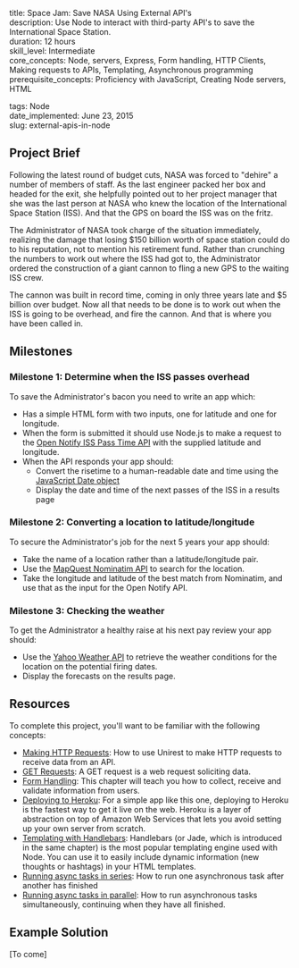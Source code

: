title:                  Space Jam: Save NASA Using External API's  
description:            Use Node to interact with third-party API's to save the International Space Station.  
duration:               12 hours  
skill_level:            Intermediate  
core_concepts:          Node, servers, Express, Form handling, HTTP Clients, Making requests to APIs, Templating, Asynchronous programming  
prerequisite_concepts:  Proficiency with JavaScript, Creating Node servers, HTML  

tags:                   Node  
date_implemented:       June 23, 2015  
slug:                   external-apis-in-node  


## Project Brief

Following the latest round of budget cuts, NASA was forced to "dehire" a number of members of staff.  As the last engineer packed her box and headed for the exit, she helpfully pointed out to her project manager that she was the last person at NASA who knew the location of the International Space Station (ISS).  And that the GPS on board the ISS was on the fritz.

The Administrator of NASA took charge of the situation immediately, realizing the damage that losing $150 billion worth of space station could do to his reputation, not to mention his retirement fund.  Rather than crunching the numbers to work out where the ISS had got to, the Administrator ordered the construction of a giant cannon to fling a new GPS to the waiting ISS crew.

The cannon was built in record time, coming in only three years late and $5 billion over budget.  Now all that needs to be done is to work out when the ISS is going to be overhead, and fire the cannon.  And that is where you have been called in.

## Milestones

### Milestone 1: Determine when the ISS passes overhead

To save the Administrator's bacon you need to write an app which:

* Has a simple HTML form with two inputs, one for latitude and one for longitude.
* When the form is submitted it should use Node.js to make a request to the [Open Notify ISS Pass Time API](http://open-notify.org/Open-Notify-API/ISS-Pass-Times/) with the supplied latitude and longitude.
* When the API responds your app should:
    - Convert the risetime to a human-readable date and time using the [JavaScript Date object](https://developer.mozilla.org/en/docs/Web/JavaScript/Reference/Global_Objects/Date)
    - Display the date and time of the next passes of the ISS in a results page

### Milestone 2: Converting a location to latitude/longitude

To secure the Administrator's job for the next 5 years your app should:

* Take the name of a location rather than a latitude/longitude pair.
* Use the [MapQuest Nominatim API](http://open.mapquestapi.com/nominatim/) to search for the location.
* Take the longitude and latitude of the best match from Nominatim, and use that as the input for the Open Notify API.

### Milestone 3: Checking the weather

To get the Administrator a healthy raise at his next pay review your app should:

* Use the [Yahoo Weather API](https://developer.yahoo.com/weather/) to retrieve the weather conditions for the location on the potential firing dates.
* Display the forecasts on the results page.

## Resources

To complete this project, you'll want to be familiar with the following concepts:

- [Making HTTP Requests](https://courses.thinkful.com/node-001v4/assignment/2.1.3): How to use Unirest to make HTTP requests to receive data from an API.
- [GET Requests](https://courses.thinkful.com/node-001v4/assignment/2.2.2): A GET request is a web request soliciting data.
- [Form Handling](https://courses.thinkful.com/oreilly-node-express/chapter/1.12): This chapter will teach you how to collect, receive and validate information from users.
- [Deploying to Heroku](https://courses.thinkful.com/node-001v4/project/2.2.5): For a simple app like this one, deploying to Heroku is the fastest way to get it live on the web. Heroku is a layer of abstraction on top of Amazon Web Services that lets you avoid setting up your own server from scratch.
- [Templating with Handlebars](https://courses.thinkful.com/oreilly-node-express/chapter/1.11): Handlebars (or Jade, which is introduced in the same chapter) is the most popular templating engine used with Node. You can use it to easily include dynamic information (new thoughts or hashtags) in your HTML templates.
- [Running async tasks in series](https://courses.thinkful.com/node-001v4/project/4.2.4): How to run one asynchronous task after another has finished
- [Running async tasks in parallel](https://courses.thinkful.com/node-001v4/assignment/4.3.1): How to run asynchronous tasks simultaneously, continuing when they have all finished.

## Example Solution

[To come]
